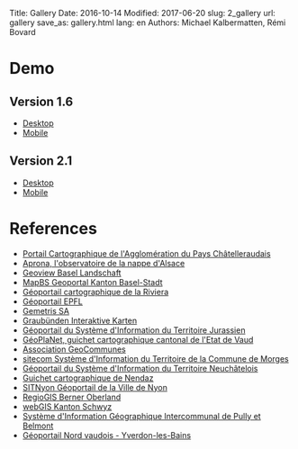 Title: Gallery
Date: 2016-10-14
Modified: 2017-06-20
slug: 2_gallery
url: gallery
save_as: gallery.html
lang: en
Authors: Michael Kalbermatten, Rémi Bovard

# Demo

## Version 1.6

* [Desktop](https://geomapfish-demo.camptocamp.net/1.6)
* [Mobile](https://geomapfish-demo.camptocamp.net/1.6/mobile)

## Version 2.1

* [Desktop](https://geomapfish-demo.camptocamp.net/2.1)
* [Mobile](https://geomapfish-demo.camptocamp.net/2.1/mobile)

# References

* [Portail Cartographique de l'Agglomération du Pays Châtelleraudais](https://carto.agglo-chatellerault.fr)
* [Aprona, l'observatoire de la nappe d'Alsace](http://carto.aprona.net/)
* [Geoview Basel Landschaft](http://geoview.bl.ch)
* [MapBS Geoportal Kanton Basel-Stadt](http://map.geo.bs.ch/)
* [Géoportail cartographique de la Riviera](https://map.cartoriviera.ch/)
* [Géoportail EPFL](http://geoportail.epfl.ch/)
* [Gemetris SA](http://www.gemetris.ch/prestations#SIG)
* [Graubünden Interaktive Karten](http://map.geo.gr.ch)
* [Géoportail du Système d'Information du Territoire Jurassien](https://geo.jura.ch/)
* [GéoPlaNet, guichet cartographique cantonal de l'Etat de Vaud](http://www.geo.vd.ch)
* [Association GeoCommunes](http://www.geocommunes.ch/)
* [sitecom Système d'Information du Territoire de la Commune de Morges](https://map.morges.ch/)
* [Géoportail du Système d'Information du Territoire Neuchâtelois](http://sitn.ne.ch)
* [Guichet cartographique de Nendaz](http://nendaz-geoportail.sig.cloud.camptocamp.net/)
* [SITNyon Géoportail de la Ville de Nyon](https://map.nyon.ch/)
* [RegioGIS Berner Oberland](http://map.regiogis-beo.ch/)
* [webGIS Kanton Schwyz](https://map.geo.sz.ch/)
* [Système d'Information Géographique Intercommunal de Pully et Belmont](http://www.sigip.ch/)
* [Géoportail Nord vaudois - Yverdon-les-Bains](http://mapnv.ch/)
